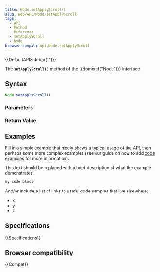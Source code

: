 ```yaml
---
title: Node.setApplyScroll()
slug: Web/API/Node/setApplyScroll
tags:
  - API
  - Method
  - Reference
  - setApplyScroll
  - Node
browser-compat: api.Node.setApplyScroll
---
```

{{DefaultAPISidebar("")}}

The **`setApplyScroll()`** method of the {{domxref("Node")}} interface 

## Syntax

```js
Node.setApplyScroll()
```

### Parameters



### Return Value



## Examples

Fill in a simple example that nicely shows a typical usage of the API, then perhaps some more complex examples (see our guide on how to add [code examples](/en-US/docs/MDN/Contribute/Structures/Code_examples) for more information).

This text should be replaced with a brief description of what the example demonstrates.

```js
my code block
```

And/or include a list of links to useful code samples that live elsewhere:

*   x
*   y
*   z

## Specifications

{{Specifications}}

## Browser compatibility

{{Compat}}

